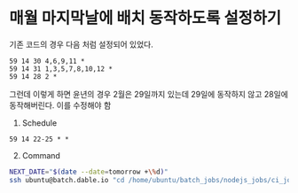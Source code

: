# 매월 마지막날에 배치 동작하도록 설정하기

기존 코드의 경우 다음 처럼 설정되어 있었다.

``` text
59 14 30 4,6,9,11 *
59 14 31 1,3,5,7,8,10,12 *
59 14 28 2 *
```

그런데 이렇게 하면 윤년의 경우 2월은 29일까지 있는데 29일에 동작하지 않고 28일에 동작해버린다. 이를 수정해야 함

1. Schedule

``` text
59 14 22-25 * *
```

2. Command

``` bash
NEXT_DATE="$(date --date=tomorrow +\%d)"
ssh ubuntu@batch.dable.io "cd /home/ubuntu/batch_jobs/nodejs_jobs/ci_jobs/cron_widget_type_alarm/; [[ '$NEXT_DATE' == '23' || '$NEXT_DATE' == '24' || '$NEXT_DATE' == '25' || '$NEXT_DATE' == '26' ]] && echo 'RUN SCRIPT'"
```
